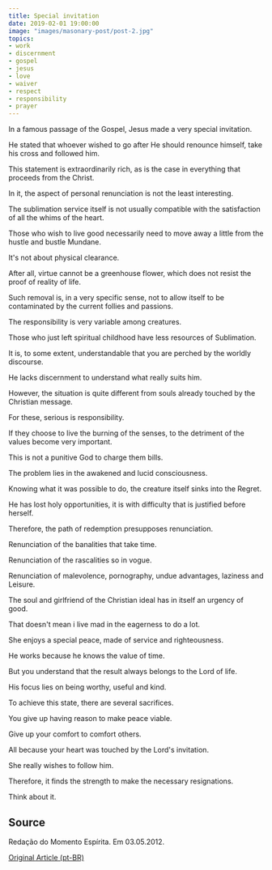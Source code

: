 ```yaml
---
title: Special invitation
date: 2019-02-01 19:00:00
image: "images/masonary-post/post-2.jpg"
topics: 
- work
- discernment
- gospel
- jesus
- love
- waiver
- respect
- responsibility
- prayer
---
```


In a famous passage of the Gospel, Jesus made a very special invitation.

He stated that whoever wished to go after He should renounce himself, take his
cross and followed him.

This statement is extraordinarily rich, as is the case in everything that proceeds from the
Christ.

In it, the aspect of personal renunciation is not the least interesting.

The sublimation service itself is not usually compatible with the satisfaction of
all the whims of the heart.

Those who wish to live good necessarily need to move away a little from the hustle and bustle
Mundane.

It's not about physical clearance.

After all, virtue cannot be a greenhouse flower, which does not resist the proof of
reality of life.

Such removal is, in a very specific sense, not to allow itself to be contaminated
by the current follies and passions.

The responsibility is very variable among creatures.

Those who just left spiritual childhood have less resources of
Sublimation.

It is, to some extent, understandable that you are perched by the worldly discourse.

He lacks discernment to understand what really suits him.

However, the situation is quite different from souls already touched by the
Christian message.

For these, serious is responsibility.

If they choose to live the burning of the senses, to the detriment of the values
become very important.

This is not a punitive God to charge them bills.

The problem lies in the awakened and lucid consciousness.

Knowing what it was possible to do, the creature itself sinks into the
Regret.

He has lost holy opportunities, it is with difficulty that is justified
before herself.

Therefore, the path of redemption presupposes renunciation.

Renunciation of the banalities that take time.

Renunciation of the rascalities so in vogue.

Renunciation of malevolence, pornography, undue advantages, laziness and
Leisure.

The soul and girlfriend of the Christian ideal has in itself an urgency of good.

That doesn't mean i live mad in the eagerness to do a lot.

She enjoys a special peace, made of service and righteousness.

He works because he knows the value of time.

But you understand that the result always belongs to the Lord of life.

His focus lies on being worthy, useful and kind.

To achieve this state, there are several sacrifices.

You give up having reason to make peace viable.

Give up your comfort to comfort others.

All because your heart was touched by the Lord's invitation.

She really wishes to follow him.

Therefore, it finds the strength to make the necessary resignations.

Think about it.

## Source
Redação do Momento Espírita.
Em 03.05.2012.


[Original Article (pt-BR)](http://momento.com.br/pt/ler_texto.php?id=3423)
